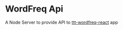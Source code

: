 # WordFreq Api

A Node Server to provide API to [ttt-wordfreq-react](https://github.com/SutharMukesh/ttt-wordfreq-react) app  
